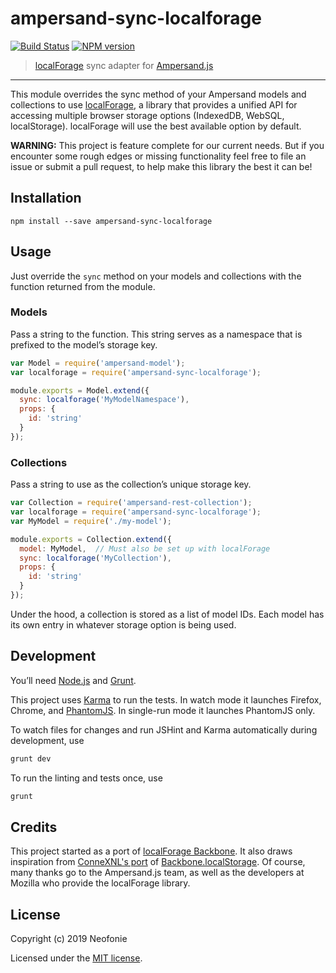 # ampersand-sync-localforage

[![Build Status](https://travis-ci.org/Neofonie/ampersand-sync-localforage.svg?branch=master,develop)](https://travis-ci.org/Neofonie/ampersand-sync-localforage)
[![NPM version](https://badge.fury.io/js/ampersand-sync-localforage.svg)](http://badge.fury.io/js/ampersand-sync-localforage)

> [localForage](https://localforage.github.io/localForage/) sync adapter for [Ampersand.js](http://ampersandjs.com)

---

This module overrides the sync method of your Ampersand models and collections to use [localForage](https://localforage.github.io/localForage/), a library that provides a unified API for accessing multiple browser storage options (IndexedDB, WebSQL, localStorage). localForage will use the best available option by default.

**WARNING:** This project is feature complete for our current needs. But if you encounter some rough edges or missing functionality feel free to file an issue or submit a pull request, to help make this library the best it can be!

## Installation

```
npm install --save ampersand-sync-localforage
```

## Usage

Just override the `sync` method on your models and collections with the function returned from the module.

### Models

Pass a string to the function. This string serves as a namespace that is prefixed to the model’s storage key.

```js
var Model = require('ampersand-model');
var localforage = require('ampersand-sync-localforage');

module.exports = Model.extend({
  sync: localforage('MyModelNamespace'),
  props: {
    id: 'string'
  }
});
```

### Collections

Pass a string to use as the collection’s unique storage key.

```js
var Collection = require('ampersand-rest-collection');
var localforage = require('ampersand-sync-localforage');
var MyModel = require('./my-model');

module.exports = Collection.extend({
  model: MyModel,  // Must also be set up with localForage
  sync: localforage('MyCollection'),
  props: {
    id: 'string'
  }
});
```

Under the hood, a collection is stored as a list of model IDs. Each model has its own entry in whatever storage option is being used.

## Development

You’ll need [Node.js](http://nodejs.org) and [Grunt](http://gruntjs.com/getting-started#installing-the-cli).

This project uses [Karma](http://karma-runner.github.io) to run the tests. In watch mode it launches Firefox, Chrome, and [PhantomJS](http://phantomjs.org/). In single-run mode it launches PhantomJS only.

To watch files for changes and run JSHint and Karma automatically during development, use

```bash
grunt dev
```

To run the linting and tests once, use

```bash
grunt
```

## Credits

This project started as a port of [localForage Backbone](https://github.com/mozilla/localForage-backbone). It also draws inspiration from [ConneXNL's port](https://github.com/ConneXNL/ampersand-sync-localstorage) of [Backbone.localStorage](https://github.com/jeromegn/Backbone.localStorage). Of course, many thanks go to the Ampersand.js team, as well as the developers at Mozilla who provide the localForage library.

## License

Copyright (c) 2019 Neofonie

Licensed under the [MIT license](LICENSE).

